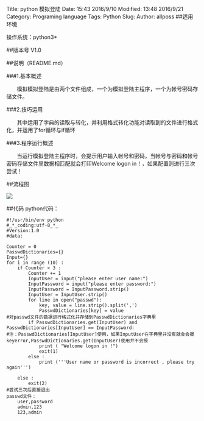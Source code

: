 Title: python 模拟登陆
Date: 15:43 2016/9/10
Modified: 13:48 2016/9/21
Category: Programing language
Tags: Python
Slug: 
Author: allposs
##适用环境

操作系统：python3*

##版本号
V1.0

##说明（README.md）

###1.基本概述

&#160; &#160; &#160; &#160;模拟模拟登陆是由两个文件组成，一个为模拟登陆主程序，一个为帐号密码存储文件。

###2.技巧运用

&#160; &#160; &#160; &#160;其中运用了字典的读取与转化，并利用格式转化功能对读取到的文件进行格式化，并运用了for循环与if循环

###3.程序运行概述

&#160; &#160; &#160; &#160;当运行模拟登陆主程序时，会提示用户输入帐号和密码，当帐号与密码和帐号密码存储文件里数据相匹配就会打印Welcome logon in！，如果配置则进行三次尝试！

##流程图

![](http://image.allposs.cn/20160921133545.png)

##代码
	python代码：
	
	#!/usr/bin/env python
	#_*_coding:utf-8_*_
	#Version:1.0
	#data:

	Counter = 0
	PasswdDictionaries={}
	Input={}
	for i in range (10) :
		if Counter < 3 :
			Counter += 1
			InputUser = input("please enter user name:")
			InputPassword = input("please enter password:")
			InputPassword = InputPassword.strip()
			InputUser = InputUser.strip()
			for line in open("passwd"):
				key, value = line.strip().split(',')
				PasswdDictionaries[key] = value
	#对passwd文件的数据进行格式化并存储到PasswdDictionaries字典里
			if PasswdDictionaries.get(InputUser) and PasswdDictionaries[InputUser] == InputPassword:
	#注：PasswdDictionaries[InputUser]使用，如果InputUser在字典里并没有就会会报keyerror,PasswdDictionaries.get(InputUser)使用并不会报
				print ( "Welcome logon in !")
				exit(1)
			else :
				print ('''User name or password is incorrect , please try again''')

		else :
			exit(2)
	#尝试三次后直接退出			
	passwd文件：
		user,password
		admin,123
		123,admin